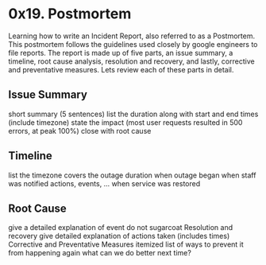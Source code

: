# 0x19. Postmortem

Learning how to write an Incident Report, also referred to as a Postmortem. This postmortem follows the guidelines used closely by google engineers to file reports. The report is made up of five parts, an issue summary, a timeline, root cause analysis, resolution and recovery, and lastly, corrective and preventative measures. Lets review each of these parts in detail.

## Issue Summary

short summary (5 sentences)
list the duration along with start and end times (include timezone)
state the impact (most user requests resulted in 500 errors, at peak 100%)
close with root cause

## Timeline

list the timezone
covers the outage duration
when outage began
when staff was notified
actions, events, …
when service was restored

## Root Cause

give a detailed explanation of event
do not sugarcoat
Resolution and recovery
give detailed explanation of actions taken (includes times)
Corrective and Preventative Measures
itemized list of ways to prevent it from happening again
what can we do better next time?

